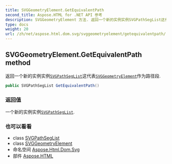 ```yaml
---
title: SVGGeometryElement.GetEquivalentPath
second_title: Aspose.HTML for .NET API 参考
description: SVGGeometryElement 方法. 返回一个新的实例实例SVGPathSegList这代表SVGGeometryElement作为路径段.
type: docs
weight: 20
url: /zh/net/aspose.html.dom.svg/svggeometryelement/getequivalentpath/
---
```

## SVGGeometryElement.GetEquivalentPath method

返回一个新的实例实例[`SVGPathSegList`](../../../aspose.html.dom.svg.paths/svgpathseglist/)这代表[`SVGGeometryElement`](../)作为路径段.

```csharp
public SVGPathSegList GetEquivalentPath()
```

### 返回值

一个新的实例实例[`SVGPathSegList`](../../../aspose.html.dom.svg.paths/svgpathseglist/).

### 也可以看看

* class [SVGPathSegList](../../../aspose.html.dom.svg.paths/svgpathseglist/)
* class [SVGGeometryElement](../)
* 命名空间 [Aspose.Html.Dom.Svg](../../svggeometryelement/)
* 部件 [Aspose.HTML](../../../)


